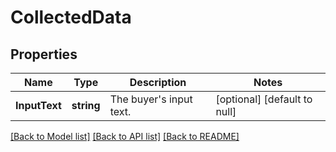 # CollectedData

## Properties
Name | Type | Description | Notes
------------ | ------------- | ------------- | -------------
**InputText** | **string** | The buyer&#x27;s input text. | [optional] [default to null]

[[Back to Model list]](../README.md#documentation-for-models) [[Back to API list]](../README.md#documentation-for-api-endpoints) [[Back to README]](../README.md)

